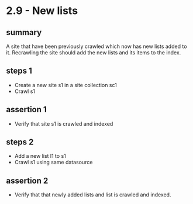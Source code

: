 # 2.9 - New lists 

## summary 

A site that have been previously crawled which now has new lists added to it. Recrawling the site should add the new lists and its items to the index.

## steps 1

  * Create a new site s1 in a site collection sc1
  * Crawl s1 
  
## assertion 1 

  * Verify that site s1 is crawled and indexed

## steps 2

  * Add a new list l1 to s1
  * Crawl s1 using same datasource

## assertion 2

  * Verify that that newly added lists and list is crawled and indexed.
